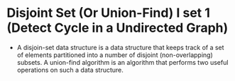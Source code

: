 # Disjoint Set (Or Union-Find) I set 1 (Detect Cycle in a Undirected Graph)

* A disjoin-set data structure is a data structure that keeps track of a set of elements partitioned into a number of disjoint (non-overlapping) subsets. A union-find algorithm is an algorithm that performs two useful operations on such a data structure. 
